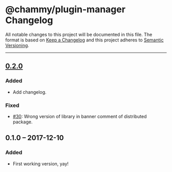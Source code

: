 # @chammy/plugin-manager Changelog

All notable changes to this project will be documented in this file.
The format is based on [Keep a Changelog](http://keepachangelog.com/)
and this project adheres to [Semantic Versioning](http://semver.org/).

---

## [0.2.0]
### Added
* Add changelog.

### Fixed
* [#30]: Wrong version of library in banner comment of distributed package.

## 0.1.0 – 2017-12-10
### Added
* First working version, yay!


[#30]: https://github.com/chammyjs/plugin-manager/issues/30

[0.2.0]: https://github.com/chammyjs/plugin-manager/compare/v0.1.0...v0.2.0
